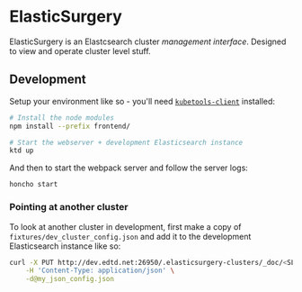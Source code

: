 # ElasticSurgery

ElasticSurgery is an Elastcsearch cluster _management interface_. Designed to view and operate cluster level stuff.

## Development

Setup your environment like so - you'll need [`kubetools-client`](https://github.com/EDITD/kubetools-client) installed:

```sh
# Install the node modules
npm install --prefix frontend/

# Start the webserver + development Elasticsearch instance
ktd up
```

And then to start the webpack server and follow the server logs:

```
honcho start
```

### Pointing at another cluster

To look at another cluster in development, first make a copy of `fixtures/dev_cluster_config.json` and add it to the development Elasticsearch instance like so:

```sh
curl -X PUT http://dev.edtd.net:26950/.elasticsurgery-clusters/_doc/<SLUG> \
    -H 'Content-Type: application/json' \
    -d@my_json_config.json
```
